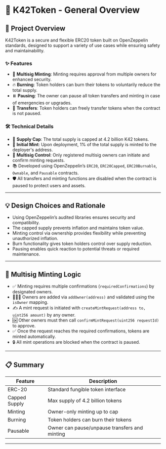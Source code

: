 # 🚀 K42Token - General Overview

## 📖 Project Overview

K42Token is a secure and flexible ERC20 token built on OpenZeppelin standards, designed to support a variety of use cases while ensuring safety and maintainability.

### ✨ Features

- 🎁 **Multisig Minting**: Minting requires approval from multiple owners for enhanced security.
- 🔥 **Burning**: Token holders can burn their tokens to voluntarily reduce the total supply.
- ⏸️ **Pausing**: The owner can pause all token transfers and minting in case of emergencies or upgrades.
- 🔄 **Transfers**: Token holders can freely transfer tokens when the contract is not paused.

### 🛠️ Technical Details

- 🎯 **Supply Cap**: The total supply is capped at 4.2 billion K42 tokens.
- 🎉 **Initial Mint**: Upon deployment, 1% of the total supply is minted to the deployer's address.
- 🧾 **Multisig Control**: Only registered multisig owners can initiate and confirm minting requests.
- 📚 Developed using OpenZeppelin’s `ERC20`, `ERC20Capped`, `ERC20Burnable`, `Ownable`, and `Pausable` contracts.
- 🛡️ All transfers and minting functions are disabled when the contract is paused to protect users and assets.

---

## 💡 Design Choices and Rationale

- Using OpenZeppelin’s audited libraries ensures security and compatibility.
- The capped supply prevents inflation and maintains token value.
- Minting control via ownership provides flexibility while preventing unauthorized inflation.
- Burn functionality gives token holders control over supply reduction.
- Pausing enables quick reaction to potential threats or required maintenance.

---

## 🧾 Multisig Minting Logic

- ✅ Minting requires multiple confirmations (`requiredConfirmations`) by designated owners.
- 🧑‍🤝‍🧑 Owners are added via `addOwner(address)` and validated using the `isOwner` mapping.
- ✍️ A mint request is initiated with `createMintRequest(address to, uint256 amount)` by any owner.
- 🆗 Other owners must then call `confirmMintRequest(uint256 requestId)` to approve.
- ✅ Once the request reaches the required confirmations, tokens are minted automatically.
- 🔒 All mint operations are blocked when the contract is paused.

---

## 📋 Summary

| Feature      | Description                                           |
|--------------|-------------------------------------------------------|
| ERC-20       | Standard fungible token interface                      |
| Capped Supply| Max supply of 4.2 billion tokens                       |
| Minting      | Owner-only minting up to cap                           |
| Burning      | Token holders can burn their tokens                    |
| Pausable     | Owner can pause/unpause transfers and minting         |

---
